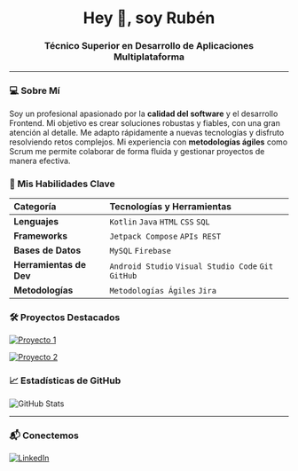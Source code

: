 <div align="center">
  <h1>Hey 👋, soy Rubén</h1>
  <h3>Técnico Superior en Desarrollo de Aplicaciones Multiplataforma</h3>
</div>

---

### 💻 Sobre Mí

Soy un profesional apasionado por la **calidad del software** y el desarrollo Frontend. Mi objetivo es crear soluciones robustas y fiables, con una gran atención al detalle. Me adapto rápidamente a nuevas tecnologías y disfruto resolviendo retos complejos. Mi experiencia con **metodologías ágiles** como Scrum me permite colaborar de forma fluida y gestionar proyectos de manera efectiva.

### 🚀 Mis Habilidades Clave

| Categoría | Tecnologías y Herramientas |
| :--- | :--- |
| **Lenguajes** | `Kotlin` `Java` `HTML` `CSS` `SQL` |
| **Frameworks** | `Jetpack Compose` `APIs REST` |
| **Bases de Datos** | `MySQL` `Firebase` |
| **Herramientas de Dev** | `Android Studio` `Visual Studio Code` `Git` `GitHub` |
| **Metodologías** | `Metodologías Ágiles` `Jira` |

### 🛠️ Proyectos Destacados

[![Proyecto 1](https://github-readme-stats.vercel.app/api/pin/?username=nebur100&repo=Placas-Front&show_icons=true&title_color=3498db&icon_color=3498db&text_color=333)](https://github.com/nebur100/Placas-Front)

[![Proyecto 2](https://github-readme-stats.vercel.app/api/pin/?username=nebur100&repo=Calculadora&show_icons=true&title_color=3498db&icon_color=3498db&text_color=333)](https://github.com/nebur100/Calculadora)

### 📈 Estadísticas de GitHub

![GitHub Stats](https://github-readme-stats.vercel.app/api?username=nebur100&show_icons=true&hide_title=true&icon_color=3498db&text_color=333&rank_label=Rank&bg_color=ffffff&border_color=e0e0e0&theme=default)

---

### 📬 Conectemos

[![LinkedIn](https://img.shields.io/badge/LinkedIn-0077B5?style=for-the-badge&logo=linkedin&logoColor=white)](https://www.linkedin.com/in/antonio-ruben-moreno-riera-a07292105/)

